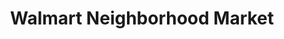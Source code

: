 ---
title: "Walmart Neighborhood Market"
url: /clearwater/walmart-neighborhood-market/
shop: supermarket
---